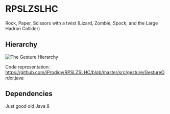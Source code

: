 # RPSLZSLHC
Rock, Paper, Scissors with a twist (Lizard, Zombie, Spock, and the Large Hadron Collider)

## Hierarchy
![The Gesture Hierarchy](https://3.bp.blogspot.com/_J3EwDBNEs4E/SYm8r_qIz9I/AAAAAAAAAAc/3HOpuVGvaQ8/s800/RPSLZSLHC.png "The Gesture Hierarchy")

Code representation: https://github.com/iProdigy/RPSLZSLHC/blob/master/src/gesture/GestureOrder.java

## Dependencies
Just good old Java 8

